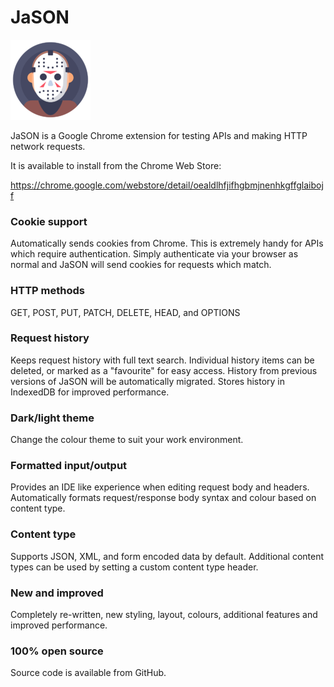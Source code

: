 #  JaSON

![JaSON logo](https://github.com/shanebell/JaSON/raw/master/public/jason-128x128.png)

JaSON is a Google Chrome extension for testing APIs and making HTTP network requests.

It is available to install from the Chrome Web Store:

https://chrome.google.com/webstore/detail/oealdlhfjifhgbmjnenhkgffglaibojf

### Cookie support ###
Automatically sends cookies from Chrome. This is extremely handy for APIs which require authentication. Simply authenticate via your browser as normal and JaSON will send cookies for requests which match.

### HTTP methods ###
GET, POST, PUT, PATCH, DELETE, HEAD, and OPTIONS

### Request history ###
Keeps request history with full text search. Individual history items can be deleted, or marked as a "favourite" for easy access. History from previous versions of JaSON will be automatically migrated. Stores history in IndexedDB for improved performance.

### Dark/light theme ###
Change the colour theme to suit your work environment.

### Formatted input/output ###
Provides an IDE like experience when editing request body and headers. Automatically formats request/response body syntax and colour based on content type.

### Content type ###
Supports JSON, XML, and form encoded data by default. Additional content types can be used by setting a custom content type header.

### New and improved ###
Completely re-written, new styling, layout, colours, additional features and improved performance.

### 100% open source ###
Source code is available from GitHub.

